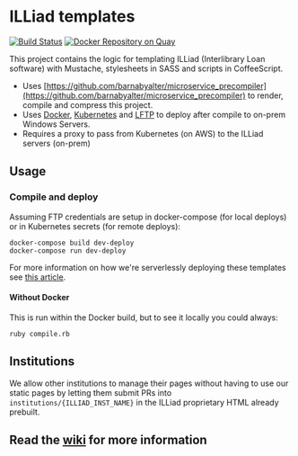 # ILLiad templates

[![Build Status](http://jenkins.library.nyu.edu/buildStatus/icon?job=ILLiad_Production_Deploy)](http://jenkins.library.nyu.edu:8080/view/ILLiad/job/ILLiad_Production_Deploy/)
[![Docker Repository on Quay](https://quay.io/repository/nyulibraries/illiad-templates/status "Docker Repository on Quay")](https://quay.io/repository/nyulibraries/illiad-templates)

This project contains the logic for templating ILLiad (Interlibrary Loan software) with Mustache, stylesheets in SASS and scripts in CoffeeScript.

* Uses [https://github.com/barnabyalter/microservice_precompiler](https://github.com/barnabyalter/microservice_precompiler) to render, compile and compress this project.
* Uses [Docker](https://docker.com), [Kubernetes](https://kubernetes.io) and [LFTP](http://lftp.yar.ru/) to deploy after compile to on-prem Windows Servers.
* Requires a proxy to pass from Kubernetes (on AWS) to the ILLiad servers (on-prem)

## Usage

### Compile and deploy

Assuming FTP credentials are setup in docker-compose (for local deploys) or in Kubernetes secrets (for remote deploys):

```
docker-compose build dev-deploy
docker-compose run dev-deploy
```

For more information on how we're serverlessly deploying these templates see [this article](https://github.com/NYULibraries/WebServices-Wiki/wiki/Serverless-deploys-via-Kubernetes).

#### Without Docker

This is run within the Docker build, but to see it locally you could always:

```
ruby compile.rb
```

## Institutions

We allow other institutions to manage their pages without having to use our static pages by letting them submit PRs into `institutions/{ILLIAD_INST_NAME}` in the ILLiad proprietary HTML already prebuilt.

## Read the [wiki](https://github.com/NYULibraries/illiad-templates/wiki) for more information
